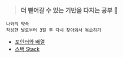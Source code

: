 > ### 더 뻗어갈 수 있는 기반을 다지는 공부 🌱

```
나와의 약속
작성한 날로부터 3일 후 다시 찾아와서 복습하기
```

- <a href="https://velog.io/@yulim2/Data-Structure-%ED%8F%AC%EC%9D%B8%ED%84%B0%EC%99%80-%EB%B0%B0%EC%97%B4">포인터와 배열</a>
- <a href="https://velog.io/@yulim2/Data-Structure-%EC%8A%A4%ED%83%9D-Stack">스택 Stack</a>
